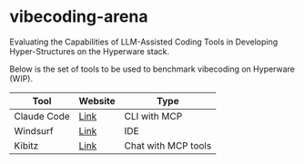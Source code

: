 # vibecoding-arena
Evaluating the Capabilities of LLM-Assisted Coding Tools in Developing Hyper-Structures on the Hyperware stack.

Below is the set of tools to be used to benchmark vibecoding on Hyperware (WIP).

| Tool            | Website                          |  Type |
|-----------------|----------------------------------|-------|
| Claude Code     | [Link](https://docs.anthropic.com/en/docs/agents-and-tools/claude-code/overview) | CLI with MCP |
| Windsurf        | [Link](https://codeium.com/windsurf)  | IDE |
| Kibitz          | [Link](https://github.com/nick1udwig/kibitz)  | Chat with MCP tools |
